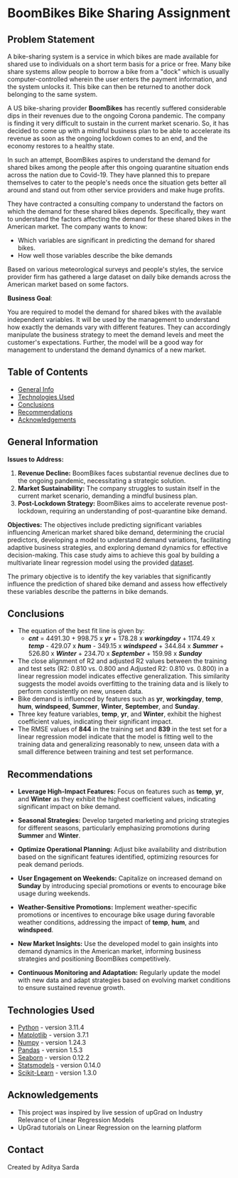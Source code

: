 # BoomBikes Bike Sharing Assignment

## **Problem Statement**

A bike-sharing system is a service in which bikes are made available for shared use to individuals on a short term basis for a price or free. Many bike share systems allow people to borrow a bike from a "dock" which is usually computer-controlled wherein the user enters the payment information, and the system unlocks it. This bike can then be returned to another dock belonging to the same system.

A US bike-sharing provider **BoomBikes** has recently suffered considerable dips in their revenues due to the ongoing Corona pandemic. The company is finding it very difficult to sustain in the current market scenario. So, it has decided to come up with a mindful business plan to be able to accelerate its revenue as soon as the ongoing lockdown comes to an end, and the economy restores to a healthy state.

In such an attempt, BoomBikes aspires to understand the demand for shared bikes among the people after this ongoing quarantine situation ends across the nation due to Covid-19. They have planned this to prepare themselves to cater to the people's needs once the situation gets better all around and stand out from other service providers and make huge profits.

They have contracted a consulting company to understand the factors on which the demand for these shared bikes depends. Specifically, they want to understand the factors affecting the demand for these shared bikes in the American market. The company wants to know:

- Which variables are significant in predicting the demand for shared bikes.
- How well those variables describe the bike demands <br>

Based on various meteorological surveys and people's styles, the service provider firm has gathered a large dataset on daily bike demands across the American market based on some factors.

**Business Goal**:

You are required to model the demand for shared bikes with the available independent variables. It will be used by the management to understand how exactly the demands vary with different features. They can accordingly manipulate the business strategy to meet the demand levels and meet the customer's expectations. Further, the model will be a good way for management to understand the demand dynamics of a new market.

## Table of Contents

- [General Info](#general-information)
- [Technologies Used](#technologies-used)
- [Conclusions](#conclusions)
- [Recommendations](#recommendations)
- [Acknowledgements](#acknowledgements)

<!-- You can include any other section that is pertinent to your problem -->

## General Information

**Issues to Address:**

1. **Revenue Decline:** BoomBikes faces substantial revenue declines due to the ongoing pandemic, necessitating a strategic solution.
2. **Market Sustainability:** The company struggles to sustain itself in the current market scenario, demanding a mindful business plan.
3. **Post-Lockdown Strategy:** BoomBikes aims to accelerate revenue post-lockdown, requiring an understanding of post-quarantine bike demand.

**Objectives:**
The objectives include predicting significant variables influencing American market shared bike demand, determining the crucial predictors, developing a model to understand demand variations, facilitating adaptive business strategies, and exploring demand dynamics for effective decision-making. This case study aims to achieve this goal by building a multivariate linear regression model using the provided [dataset](./day.csv).

The primary objective is to identify the key variables that significantly influence the prediction of shared bike demand and assess how effectively these variables describe the patterns in bike demands.

## Conclusions

- The equation of the best fit line is given by:
  - **_cnt_** = 4491.30 + 998.75 x **_yr_** + 178.28 x **_workingday_** + 1174.49 x **_temp_** - 429.07 x **_hum_** - 349.15 x **_windspeed_** + 344.84 x **_Summer_** + 526.80 x **_Winter_** + 234.70 x **_September_** + 159.98 x **_Sunday_**
- The close alignment of R2 and adjusted R2 values between the training and test sets (R2: 0.810 vs. 0.800 and Adjusted R2: 0.810 vs. 0.800) in a linear regression model indicates effective generalization. This similarity suggests the model avoids overfitting to the training data and is likely to perform consistently on new, unseen data.
- Bike demand is influenced by features such as **yr**, **workingday**, **temp**, **hum**, **windspeed**, **Summer**, **Winter**, **September**, and **Sunday**.
- Three key feature variables, **temp**, **yr**, and **Winter**, exhibit the highest coefficient values, indicating their significant impact.
- The RMSE values of **844** in the training set and **839** in the test set for a linear regression model indicate that the model is fitting well to the training data and generalizing reasonably to new, unseen data with a small difference between training and test set performance.

## Recommendations

- **Leverage High-Impact Features:** Focus on features such as **temp**, **yr**, and **Winter** as they exhibit the highest coefficient values, indicating significant impact on bike demand.

- **Seasonal Strategies:** Develop targeted marketing and pricing strategies for different seasons, particularly emphasizing promotions during **Summer** and **Winter**.

- **Optimize Operational Planning:** Adjust bike availability and distribution based on the significant features identified, optimizing resources for peak demand periods.

- **User Engagement on Weekends:** Capitalize on increased demand on **Sunday** by introducing special promotions or events to encourage bike usage during weekends.

- **Weather-Sensitive Promotions:** Implement weather-specific promotions or incentives to encourage bike usage during favorable weather conditions, addressing the impact of **temp**, **hum**, and **windspeed**.

- **New Market Insights:** Use the developed model to gain insights into demand dynamics in the American market, informing business strategies and positioning BoomBikes competitively.

- **Continuous Monitoring and Adaptation:** Regularly update the model with new data and adapt strategies based on evolving market conditions to ensure sustained revenue growth.

## Technologies Used

- [Python](https://www.python.org/) - version 3.11.4
- [Matplotlib](https://matplotlib.org/) - version 3.7.1
- [Numpy](https://numpy.org/) - version 1.24.3
- [Pandas](https://pandas.pydata.org/) - version 1.5.3
- [Seaborn](https://seaborn.pydata.org/) - version 0.12.2
- [Statsmodels](https://www.statsmodels.org/stable/index.html) - version 0.14.0
- [Scikit-Learn](https://scikit-learn.org/stable/) - version 1.3.0

## Acknowledgements

- This project was inspired by live session of upGrad on Industry Relevance of Linear Regression Models
- UpGrad tutorials on Linear Regression on the learning platform

## Contact

Created by Aditya Sarda

